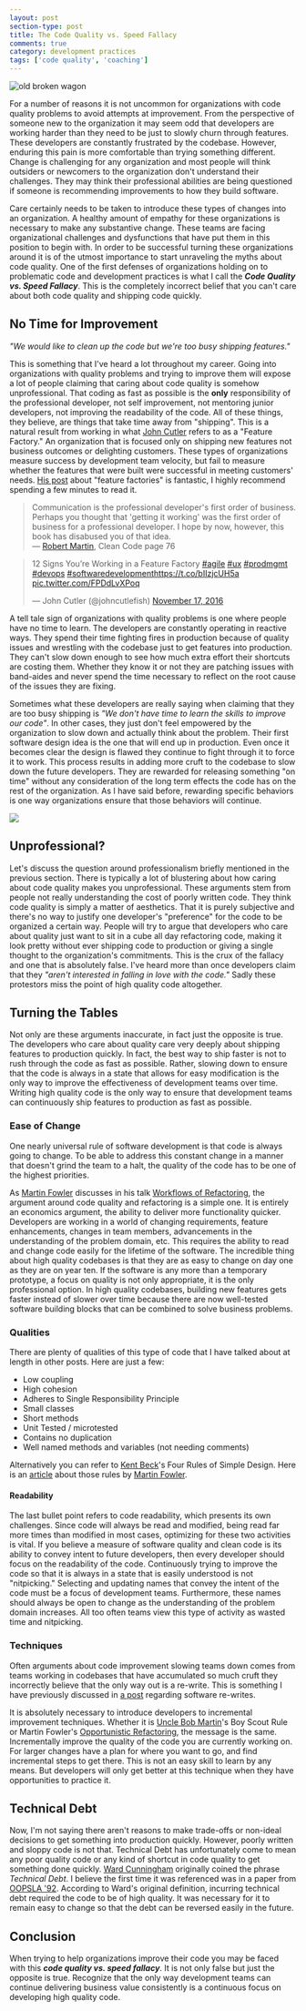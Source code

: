 ```yaml
---
layout: post
section-type: post
title: The Code Quality vs. Speed Fallacy
comments: true
category: development practices
tags: ['code quality', 'coaching']
---
```


<img src="/img/old-wagon.jpg" alt="old broken wagon" class="img-responsive" />

For a number of reasons it is not uncommon for organizations with code quality problems to avoid attempts at improvement. From the perspective of someone new to the organization it may seem odd that developers are working harder than they need to be just to slowly churn through features. These developers are constantly frustrated by the codebase. However, enduring this pain is more comfortable than trying something different. Change is challenging for any organization and most people will think outsiders or newcomers to the organization don't understand their challenges. They may think their professional abilities are being questioned if someone is recommending improvements to how they build software.  

Care certainly needs to be taken to introduce these types of changes into an organization. A healthy amount of empathy for these organizations is necessary to make any substantive change. These teams are facing organizational challenges and dysfunctions that have put them in this position to begin with. In order to be successful turning these organizations around it is of the utmost importance to start unraveling the myths about code quality. One of the first defenses of organizations holding on to problematic code and development practices is what I call the __*Code Quality vs. Speed Fallacy*__. This is the completely incorrect belief that you can't care about both code quality and shipping code quickly.

## No Time for Improvement

*"We would like to clean up the code but we're too busy shipping features."*

This is something that I've heard a lot throughout my career. Going into organizations with quality problems and trying to improve them will expose a lot of people claiming that caring about code quality is somehow unprofessional. That coding as fast as possible is the **only** responsibility of the professional developer, not self improvement, not mentoring junior developers, not improving the readability of the code. All of these things, they believe, are things that take time away from "shipping". This is a natural result from working in what [John Cutler](https://twitter.com/johncutlefish) refers to as a "Feature Factory." An organization that is focused only on shipping new features not business outcomes or delighting customers. These types of organizations measure success by development team velocity, but fail to measure whether the features that were built were successful in meeting customers' needs. [His post](https://hackernoon.com/12-signs-youre-working-in-a-feature-factory-44a5b938d6a2#.a7vcwg9ln) about "feature factories" is fantastic, I  highly recommend spending a few minutes to read it.

> Communication is the professional developer's first order of business. Perhaps you thought that 'getting it working' was the first order of business for a professional developer. I hope by now, however, this book has disabused you of that idea. <br />
> &mdash; [Robert Martin](https://twitter.com/unclebobmartin/following "Uncle Bob's Twitter "), Clean Code page 76


<blockquote class="twitter-tweet" data-lang="en"><p lang="en" dir="ltr">12 Signs You’re Working in a Feature Factory <a href="https://twitter.com/hashtag/agile?src=hash">#agile</a> <a href="https://twitter.com/hashtag/ux?src=hash">#ux</a> <a href="https://twitter.com/hashtag/prodmgmt?src=hash">#prodmgmt</a> <a href="https://twitter.com/hashtag/devops?src=hash">#devops</a> <a href="https://twitter.com/hashtag/softwaredevelopment?src=hash">#softwaredevelopment</a><a href="https://t.co/bIIzjcUH5a">https://t.co/bIIzjcUH5a</a> <a href="https://t.co/FPDdLvXPoq">pic.twitter.com/FPDdLvXPoq</a></p>&mdash; John Cutler (@johncutlefish) <a href="https://twitter.com/johncutlefish/status/799115503138586624">November 17, 2016</a></blockquote>
<script async src="//platform.twitter.com/widgets.js" charset="utf-8"></script>

A tell tale sign of organizations with quality problems is one where people have no time to learn. The developers are constantly operating in reactive ways. They spend their time fighting fires in production because of quality issues and wrestling with the codebase just to get features into production. They can't slow down enough to see how much extra effort their shortcuts are costing them. Whether they know it or not they are patching issues with band-aides and never spend the time necessary to reflect on the root cause of the issues they are fixing.

Sometimes what these developers are really saying when claiming that they are too busy shipping is *"We don't have time to learn the skills to improve our code"*. In other cases, they just don't feel empowered by the organization to slow down and actually think about the problem. Their first software design idea is the one that will end up in production. Even once it becomes clear the design is flawed they continue to fight through it to force it to work. This process results in adding more cruft to the codebase to slow down the future developers. They are rewarded for releasing something "on time" without any consideration of the long term effects the code has on the rest of the organization. As I have said before, rewarding specific behaviors is one way organizations ensure that those behaviors will continue.

<img src="/img/lego.jpg" class="img-responsive" />

## Unprofessional?

Let's discuss the question around professionalism briefly mentioned in the previous section. There is typically a lot of blustering about how caring about code quality makes you unprofessional. These arguments stem from people not really understanding the cost of poorly written code. They think code quality is simply a matter of aesthetics. That it is purely subjective and there's no way to justify one developer's "preference" for the code to be organized a certain way. People will try to argue that developers who care about quality just want to sit in a cube all day refactoring code, making it look pretty without ever shipping code to production or giving a single thought to the organization's commitments. This is the crux of the fallacy and one that is absolutely false. I've heard more than once developers claim that they *"aren't interested in falling in love with the code."* Sadly these protestors miss the point of high quality code altogether.

## Turning the Tables

Not only are these arguments inaccurate, in fact just the opposite is true. The developers who care about quality care very deeply about shipping features to production quickly. In fact, the best way to ship faster is not to rush through the code as fast as possible. Rather, slowing down to ensure that the code is always in a state that allows for easy modification is the only way to improve the effectiveness of development teams over time. Writing high quality code is the only way to ensure that development teams can continuously ship features to production as fast as possible.

### Ease of Change

One nearly universal rule of software development is that code is always going to change. To be able to address this constant change in a manner that doesn't grind the team to a halt, the quality of the code has to be one of the highest priorities.

As [Martin Fowler](http://martinfowler.com/) discusses in his talk [Workflows of Refactoring](https://www.youtube.com/watch?v=vqEg37e4Mkw&feature=youtu.be), the argument around code quality and refactoring is a simple one. It is entirely an economics argument, the ability to deliver more functionality quicker. Developers are working in a world of changing requirements, feature enhancements, changes in team members, advancements in the understanding of the problem domain, etc. This requires the ability to read and change code easily for the lifetime of the software. The incredible thing about high quality codebases is that they are as easy to change on day one as they are on year ten. If the software is any more than a temporary prototype, a focus on quality is not only appropriate, it is the only professional option. In high quality codebases, building new features gets faster instead of slower over time because there are now well-tested software building blocks that can be combined to solve business problems.

### Qualities

There are plenty of qualities of this type of code that I have talked about at length in other posts. Here are just a few:

* Low coupling
* High cohesion
* Adheres to Single Responsibility Principle
* Small classes
* Short methods
* Unit Tested / microtested
* Contains no duplication
* Well named methods and variables (not needing comments)

Alternatively you can refer to [Kent Beck](https://twitter.com/KentBeck)'s Four Rules of Simple Design. Here is an [article](http://martinfowler.com/bliki/BeckDesignRules.html) about those rules by [Martin Fowler](http://martinfowler.com).

#### Readability
The last bullet point refers to code readability, which presents its own challenges. Since code will always be read and modified, being read far more times than modified in most cases, optimizing for these two activities is vital. If you believe a measure of software quality and clean code is its ability to convey intent to future developers, then every developer should focus on the readability of the code. Continuously trying to improve the code so that it is always in a state that is easily understood is not "nitpicking." Selecting and updating names that convey the intent of the code must be a focus of development teams. Furthermore, these names should always be open to change as the understanding of the problem domain increases. All too often teams view this type of activity as wasted time and nitpicking.  

### Techniques

Often arguments about code improvement slowing teams down comes from teams working in codebases that have accumulated so much cruft they incorrectly believe that the only way out is a re-write. This is something I have previously discussed in [a post](/2015/11/27/the-vicious-circle-of-rewriting-software.html) regarding software re-writes.

It is absolutely necessary to introduce developers to incremental improvement techniques. Whether it is [Uncle Bob Martin](https://twitter.com/unclebobmartin)'s Boy Scout Rule or Martin Fowler's [Opportunistic Refactoring](http://martinfowler.com/bliki/OpportunisticRefactoring.html), the message is the same. Incrementally improve the quality of the code you are currently working on. For larger changes have a plan for where you want to go, and find incremental steps to get there. This is not an easy skill to learn by any means. But developers will only get better at this technique when they have opportunities to practice it.

## Technical Debt

Now, I'm not saying there aren't reasons to make trade-offs or non-ideal decisions to get something into production quickly. However, poorly written and sloppy code is not that. Technical Debt has unfortunately come to mean any poor quality code or any kind of shortcut in code quality to get something done quickly. [Ward Cunningham](https://twitter.com/WardCunningham) originally coined the phrase *Technical Debt*. I believe the first time it was referenced was in a paper from [OOPSLA '92](http://www.oopsla.org/oopsla-history/). According to Ward's original definition, incurring technical debt required the code to be of high quality. It was necessary for it to remain easy to change so that the debt can be reversed easily in the future.

## Conclusion

When trying to help organizations improve their code you may be faced with this __*code quality vs. speed fallacy*__. It is not only false but just the opposite is true. Recognize that the only way development teams can continue delivering business value consistently is a continuous focus on developing high quality code.
